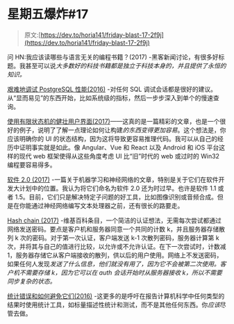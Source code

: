 # 星期五爆炸#17

> 原文:[https://dev.to/horia141/friday-blast-17-2f9j](https://dev.to/horia141/friday-blast-17-2f9j)

问 HN:我应该读哪些与语言无关的编程书籍？(2017) -黑客新闻讨论，有很多好标题。我甚至可以说*大多数好的科技书籍都是独立于科技本身的，并且提供了永恒的知识。*

[艰难地调试 PostgreSQL 性能(2016)](https://www.justwatch.com/blog/post/debugging-postgresql-performance-the-hard-way/) -对任何 SQL 调试会话都是很好的建议。从“显而易见”的东西开始，比如系统级的指标，然后一步步深入到单个的慢速查询。

[使用有限状态机的健壮用户界面(2017)](https://css-tricks.com/robust-react-user-interfaces-with-finite-state-machines/)——这真的是一篇精彩的文章，也是一个很好的例子，说明了了解一点理论如何让构建*的东西变得更加容易*。这个想法是，你应该明确你的 UI 的状态结构，因为这将导致更容易推理代码。我可以从自己的经历中证明事实就是如此。像 Angular、Vue 和 React 以及 Android 和 iOS 平台这样的现代 web 框架使得从这些角度考虑 UI 比“旧”时代的 web 或过时的 Win32 编程要容易得多。

[软件 2.0 (2017)](https://medium.com/@karpathy/software-2-0-a64152b37c35) -一篇关于机器学习和神经网络的文章，特别是关于它们在软件开发大计划中的位置。我认为将它们命名为软件 2.0 还为时过早。也许是软件 1.1 或者 1.5。目前，它们只是解决特定子问题的好工具，比如图像识别或音频合成。但是在你能通过神经网络编写文本处理器之前，还有很长的路要走。

[Hash chain (2017)](https://en.m.wikipedia.org/wiki/Hash_chain) -维基百科条目，一个简洁的认证想法，无需每次尝试都通过网络发送密码。要点是客户机和服务器同意一个共同的计数 k，并且服务器存储散列 k 次的密码。对于第一次认证，客户端发送 k-1 次散列密码，服务器计算第 k 次，并将其与自己的值进行比较，以允许或不允许认证。在下一次尝试时，计数减 1，服务器存储它从客户端接收的散列，供以后的用户使用。网络上不发送密码，如果任何人发现*发送了什么信息，他们就没有用了，因为它不会被第二次使用。客户机不需要存储 k，因为它可以在 auth 会话开始时从服务器接收 k，所以不需要同步复杂的状态。*

[统计错误和如何避免它们(2016)](http://www.cs.cornell.edu/~asampson/blog/statsmistakes.html) -这更多的是呼吁在报告计算机科学中任何类型的结果时使用统计工具，如标量描述性统计和测试，而不是其他任何东西。你*应该*尽管去做。